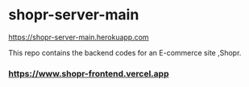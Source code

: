# shopr-server-main
https://shopr-server-main.herokuapp.com

This repo contains the backend codes for an E-commerce site ,Shopr. 
### https://www.shopr-frontend.vercel.app
